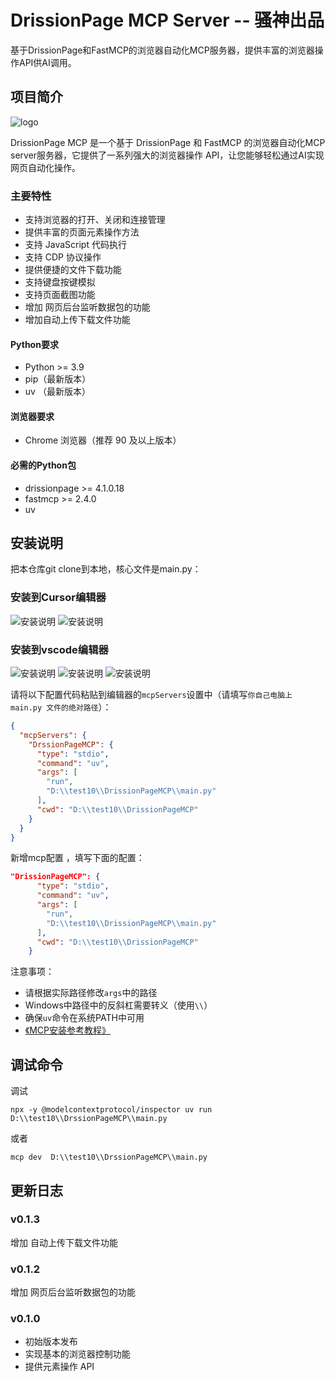 # DrissionPage MCP Server -- 骚神出品

基于DrissionPage和FastMCP的浏览器自动化MCP服务器，提供丰富的浏览器操作API供AI调用。

## 项目简介
![logo](img/DrissionPageMCP-logo.png)

DrissionPage MCP  是一个基于 DrissionPage 和 FastMCP 的浏览器自动化MCP server服务器，它提供了一系列强大的浏览器操作 API，让您能够轻松通过AI实现网页自动化操作。

### 主要特性

- 支持浏览器的打开、关闭和连接管理
- 提供丰富的页面元素操作方法
- 支持 JavaScript 代码执行
- 支持 CDP 协议操作
- 提供便捷的文件下载功能
- 支持键盘按键模拟
- 支持页面截图功能
- 增加 网页后台监听数据包的功能
- 增加自动上传下载文件功能

#### Python要求
- Python >= 3.9
- pip（最新版本）
- uv （最新版本）


#### 浏览器要求
- Chrome 浏览器（推荐 90 及以上版本）


#### 必需的Python包
- drissionpage >= 4.1.0.18
- fastmcp >= 2.4.0
- uv

## 安装说明
把本仓库git clone到本地，核心文件是main.py：

### 安装到Cursor编辑器

![安装说明](img/install_to_Cursor1.png)
![安装说明](img/install_to_cursor2.png)

### 安装到vscode编辑器

![安装说明](img/install_to_vscode0.png)
![安装说明](img/install_to_vscode1.png)
![安装说明](img/install_to_vscode2.png)


请将以下配置代码粘贴到编辑器的`mcpServers`设置中（请填写`你自己电脑上 main.py 文件的绝对路径`）：

```json
{
  "mcpServers": {
    "DrssionPageMCP": {
      "type": "stdio",
      "command": "uv",
      "args": [
        "run",
        "D:\\test10\\DrissionPageMCP\\main.py"
      ],
      "cwd": "D:\\test10\\DrissionPageMCP"
    }
  }
}
```
新增mcp配置 ，填写下面的配置：
``` json
"DrissionPageMCP": {
      "type": "stdio",
      "command": "uv",
      "args": [
        "run",
        "D:\\test10\\DrissionPageMCP\\main.py"
      ],
      "cwd": "D:\\test10\\DrissionPageMCP"
    } 
```

注意事项：
- 请根据实际路径修改`args`中的路径
- Windows中路径中的反斜杠需要转义（使用`\\`）
- 确保`uv`命令在系统PATH中可用
- [《MCP安装参考教程》](https://docs.trae.ai/ide/model-context-protocol)


## 调试命令

调试
```
npx -y @modelcontextprotocol/inspector uv run D:\\test10\\DrssionPageMCP\\main.py
```
或者
```
mcp dev  D:\\test10\\DrssionPageMCP\\main.py
```

## 更新日志
### v0.1.3
增加 自动上传下载文件功能
### v0.1.2
增加 网页后台监听数据包的功能

### v0.1.0

- 初始版本发布
- 实现基本的浏览器控制功能
- 提供元素操作 API
